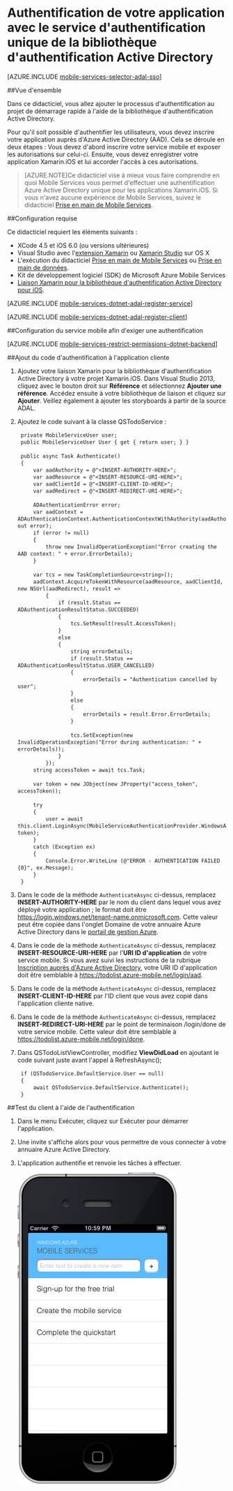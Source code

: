 <properties 
	pageTitle="Authentification de votre application avec le service d&#39;authentification unique de la bibliothèque d&#39;authentification Active Directory (Xamarin.iOS) | Microsoft Azure" 
	description="Découvrez comment authentifier les utilisateurs pour l&#39;authentification unique avec la bibliothèque d&#39;authentification AD dans votre application Xamarin.iOS." 
	documentationCenter="xamarin" 
	authors="mattchenderson" 
	manager="dwrede" 
	editor="dwrede" 
	services="mobile-services"/>

<tags 
	ms.service="mobile-services" 
	ms.workload="mobile" 
	ms.tgt_pltfrm="mobile-xamarin-ios" 
	ms.devlang="dotnet" 
	ms.topic="article" 
	ms.date="06/19/2015" 
	ms.author="mahender"/>

# Authentification de votre application avec le service d'authentification unique de la bibliothèque d'authentification Active Directory

[AZURE.INCLUDE [mobile-services-selector-adal-sso](../../includes/mobile-services-selector-adal-sso.md)]

##Vue d'ensemble

Dans ce didacticiel, vous allez ajouter le processus d'authentification au projet de démarrage rapide à l'aide de la bibliothèque d'authentification Active Directory.

Pour qu'il soit possible d'authentifier les utilisateurs, vous devez inscrire votre application auprès d'Azure Active Directory (AAD). Cela se déroule en deux étapes : Vous devez d'abord inscrire votre service mobile et exposer les autorisations sur celui-ci. Ensuite, vous devez enregistrer votre application Xamarin.iOS et lui accorder l'accès à ces autorisations.


>[AZURE.NOTE]Ce didacticiel vise à mieux vous faire comprendre en quoi Mobile Services vous permet d'effectuer une authentification Azure Active Directory unique pour les applications Xamarin.iOS. Si vous n'avez aucune expérience de Mobile Services, suivez le didacticiel [Prise en main de Mobile Services].

##Configuration requise

Ce didacticiel requiert les éléments suivants :

* XCode 4.5 et iOS 6.0 (ou versions ultérieures) 
* Visual Studio avec l'[extension Xamarin] ou [Xamarin Studio] sur OS X
* L'exécution du didacticiel [Prise en main de Mobile Services] ou [Prise en main de données].
* Kit de développement logiciel (SDK) de Microsoft Azure Mobile Services
* [Liaison Xamarin pour la bibliothèque d'authentification Active Directory pour iOS].

[AZURE.INCLUDE [mobile-services-dotnet-adal-register-service](../../includes/mobile-services-dotnet-adal-register-service.md)]

[AZURE.INCLUDE [mobile-services-dotnet-adal-register-client](../../includes/mobile-services-dotnet-adal-register-client.md)]

##Configuration du service mobile afin d'exiger une authentification

[AZURE.INCLUDE [mobile-services-restrict-permissions-dotnet-backend](../../includes/mobile-services-restrict-permissions-dotnet-backend.md)]

##Ajout du code d'authentification à l'application cliente

1. Ajoutez votre liaison Xamarin pour la bibliothèque d'authentification Active Directory à votre projet Xamarin.iOS. Dans Visual Studio 2013, cliquez avec le bouton droit sur **Référence** et sélectionnez **Ajouter une référence**. Accédez ensuite à votre bibliothèque de liaison et cliquez sur **Ajouter**. Veillez également à ajouter les storyboards à partir de la source ADAL.

2. Ajoutez le code suivant à la classe QSTodoService :

        private MobileServiceUser user;
        public MobileServiceUser User { get { return user; } }

        public async Task Authenticate()
        {
            var aadAuthority = @"<INSERT-AUTHORITY-HERE>";
            var aadResource = @"<INSERT-RESOURCE-URI-HERE>";
            var aadClientId = @"<INSERT-CLIENT-ID-HERE>";
            var aadRedirect = @"<INSERT-REDIRECT-URI-HERE>";

            ADAuthenticationError error;
            var aadContext = ADAuthenticationContext.AuthenticationContextWithAuthority(aadAuthority, out error);
            if (error != null)
            {
                throw new InvalidOperationException("Error creating the AAD context: " + error.ErrorDetails);
            }

            var tcs = new TaskCompletionSource<string>();
            aadContext.AcquireTokenWithResource(aadResource, aadClientId, new NSUrl(aadRedirect), result =>
                {
                    if (result.Status == ADAuthenticationResultStatus.SUCCEEDED)
                    {
                        tcs.SetResult(result.AccessToken);
                    }
                    else
                    {
                        string errorDetails;
                        if (result.Status == ADAuthenticationResultStatus.USER_CANCELLED)
                        {
                            errorDetails = "Authentication cancelled by user";
                        }
                        else
                        {
                            errorDetails = result.Error.ErrorDetails;
                        }

                        tcs.SetException(new InvalidOperationException("Error during authentication: " + errorDetails));
                    }
                });
            string accessToken = await tcs.Task;

            var token = new JObject(new JProperty("access_token", accessToken));

            try
            {
                user = await this.client.LoginAsync(MobileServiceAuthenticationProvider.WindowsAzureActiveDirectory, token);
            }
            catch (Exception ex)
            {
                Console.Error.WriteLine (@"ERROR - AUTHENTICATION FAILED {0}", ex.Message);
            }
        }

6. Dans le code de la méthode `AuthenticateAsync` ci-dessus, remplacez **INSERT-AUTHORITY-HERE** par le nom du client dans lequel vous avez déployé votre application ; le format doit être https://login.windows.net/tenant-name.onmicrosoft.com. Cette valeur peut être copiée dans l'onglet Domaine de votre annuaire Azure Active Directory dans le [portail de gestion Azure].

7. Dans le code de la méthode `AuthenticateAsync` ci-dessus, remplacez **INSERT-RESOURCE-URI-HERE** par l'**URI ID d'application** de votre service mobile. Si vous avez suivi les instructions de la rubrique [Inscription auprès d'Azure Active Directory], votre URI ID d'application doit être semblable à https://todolist.azure-mobile.net/login/aad.

8. Dans le code de la méthode `AuthenticateAsync` ci-dessus, remplacez **INSERT-CLIENT-ID-HERE** par l'ID client que vous avez copié dans l'application cliente native.

9. Dans le code de la méthode `AuthenticateAsync` ci-dessus, remplacez **INSERT-REDIRECT-URI-HERE** par le point de terminaison /login/done de votre service mobile. Cette valeur doit être semblable à https://todolist.azure-mobile.net/login/done.


3. Dans QSTodoListViewController, modifiez **ViewDidLoad** en ajoutant le code suivant juste avant l'appel à RefreshAsync();

        if (QSTodoService.DefaultService.User == null)
        {
            await QSTodoService.DefaultService.Authenticate();
        }

##Test du client à l'aide de l'authentification

1. Dans le menu Exécuter, cliquez sur Exécuter pour démarrer l'application. 
2. Une invite s'affiche alors pour vous permettre de vous connecter à votre annuaire Azure Active Directory.  
3. L'application authentifie et renvoie les tâches à effectuer.

   ![](./media/mobile-services-dotnet-backend-xamarin-ios-adal-sso-authentication/mobile-services-app-run.png)



<!-- URLs. -->
[Prise en main de données]: mobile-services-ios-get-started-data.md
[Prise en main de Mobile Services]: mobile-services-dotnet-backend-xamarin-ios-get-started.md
[Prise en main de Mobile Services]: mobile-services-dotnet-backend-xamarin-ios-get-started.md
[Inscription auprès d'Azure Active Directory]: mobile-services-how-to-register-active-directory-authentication.md
[portail de gestion Azure]: https://manage.windowsazure.com/
[Liaison Xamarin pour la bibliothèque d'authentification Active Directory pour iOS]: https://github.com/AzureADSamples/NativeClient-Xamarin-iOS
[extension Xamarin]: http://xamarin.com/visual-studio
[Xamarin Studio]: http://xamarin.com/download

<!---HONumber=August15_HO8-->